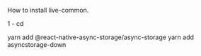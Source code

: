 
How to install live-common.

1 - cd 

yarn add @react-native-async-storage/async-storage
yarn add asyncstorage-down